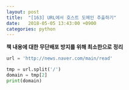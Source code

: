 ```yaml
---
layout: post
title:  "[163] URL에서 호스트 도메인 추출하기"
date:   2018-05-05 13:43:00 +0900
categories: python
---
```


**책 내용에 대한 무단배포 방지를 위해 최소한으로 정리**

```python
url = 'http://news.naver.com/main/read'

tmp = url.split('/')
domain = tmp[2]
print(domain)
```